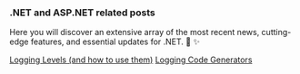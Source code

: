 ### .NET and ASP.NET related posts

Here you will discover an extensive array of the most recent news, cutting-edge features, and essential updates for .NET. :newspaper: :sparkles:

<div class="row g-0 my-5">
    <div class="list-group card col-lg-4 col-md-6">
        <a href="log-levels.html" class="list-group-item list-group-item-action">Logging Levels (and how to use them)</a>
        <a href="log-code-gen.html" class="list-group-item list-group-item-action">Logging Code Generators</a>
    </div>
</div>